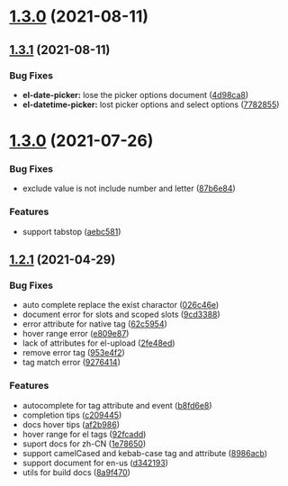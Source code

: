 # [1.3.0](https://github.com/HULANG-BTB/element-ui-helper/compare/v1.3.1...v1.3.0) (2021-08-11)



## [1.3.1](https://github.com/HULANG-BTB/element-ui-helper/compare/v1.3.0...v1.3.1) (2021-08-11)


### Bug Fixes

* **el-date-picker:** lose the picker options document ([4d98ca8](https://github.com/HULANG-BTB/element-ui-helper/commit/4d98ca84172ec24b73238e78577a09ab99537645))
* **el-datetime-picker:** lost picker options and select options ([7782855](https://github.com/HULANG-BTB/element-ui-helper/commit/7782855f841391d14f95b9871a5ea317a72f330d))



# [1.3.0](https://github.com/HULANG-BTB/element-ui-helper/compare/v1.2.1...v1.3.0) (2021-07-26)


### Bug Fixes

* exclude value is not include number and letter ([87b6e84](https://github.com/HULANG-BTB/element-ui-helper/commit/87b6e84f2dfae2114f91fbac39793a6341f35f3a))


### Features

* support tabstop ([aebc581](https://github.com/HULANG-BTB/element-ui-helper/commit/aebc5814e3dd4029e17851d0fcdecd18a8adaa15))



## [1.2.1](https://github.com/HULANG-BTB/element-ui-helper/compare/af2b986f44a9dedf89cb238bea98b103feac5a7f...v1.2.1) (2021-04-29)


### Bug Fixes

* auto complete replace the exist charactor ([026c46e](https://github.com/HULANG-BTB/element-ui-helper/commit/026c46e9c620a9209deae7cd7e66d2fc5d79eb4f))
* document error for slots and scoped slots ([9cd3388](https://github.com/HULANG-BTB/element-ui-helper/commit/9cd33881f2d98af0f347b4c87f1ebbc0eda4143e))
* error attribute for native tag ([62c5954](https://github.com/HULANG-BTB/element-ui-helper/commit/62c59542421b042a164e8726ac8d64d95a08933c))
* hover range error ([e809e87](https://github.com/HULANG-BTB/element-ui-helper/commit/e809e87aa2bf252e5dc86a3cfc1112c6be3c2015))
* lack of attributes for el-upload ([2fe48ed](https://github.com/HULANG-BTB/element-ui-helper/commit/2fe48ed639adeada1683bb631d83f36189262982))
* remove error tag ([953e4f2](https://github.com/HULANG-BTB/element-ui-helper/commit/953e4f2c6bd057a35cbf6e3c0767ff62b71d866b))
* tag match error ([9276414](https://github.com/HULANG-BTB/element-ui-helper/commit/9276414939dc58564af4c83a2f73085d3d65350b))


### Features

* autocomplete for tag attribute and event ([b8fd6e8](https://github.com/HULANG-BTB/element-ui-helper/commit/b8fd6e80cfc0a1c7e9733af4c3525c2ee9bb7fbf))
* completion tips ([c209445](https://github.com/HULANG-BTB/element-ui-helper/commit/c209445489e98c3d321b1da45c9693ea0e277ffe))
* docs hover tips ([af2b986](https://github.com/HULANG-BTB/element-ui-helper/commit/af2b986f44a9dedf89cb238bea98b103feac5a7f))
* hover range for el tags ([92fcadd](https://github.com/HULANG-BTB/element-ui-helper/commit/92fcadd9f05d543d1944949643746b93318e9b23))
* suport docs for zh-CN ([1e78650](https://github.com/HULANG-BTB/element-ui-helper/commit/1e7865088631536cad982b63b6ba5ffa80adaff1))
* support camelCased and kebab-case tag and attribute ([8986acb](https://github.com/HULANG-BTB/element-ui-helper/commit/8986acb5d99ced30728fb8dc02eae9805ece3462))
* support document for en-us ([d342193](https://github.com/HULANG-BTB/element-ui-helper/commit/d342193f23cde3a79f72595f2bc02acd0055b554))
* utils for build docs ([8a9f470](https://github.com/HULANG-BTB/element-ui-helper/commit/8a9f4700ddd7e923b828ddacb7912fb631c8b9d5))



